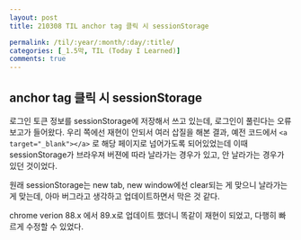 ```yaml
---
layout: post
title: 210308 TIL anchor tag 클릭 시 sessionStorage

permalink: /til/:year/:month/:day/:title/
categories: [_1.5막, TIL (Today I Learned)]
comments: true
---
```


## anchor tag 클릭 시 sessionStorage

로그인 토큰 정보를 sessionStorage에 저장해서 쓰고 있는데, 로그인이 풀린다는 오류 보고가 들어왔다.
우리 쪽에선 재현이 안되서 여러 삽질을 해본 결과,
예전 코드에서 `<a target="_blank"></a>` 로 해당 페이지로 넘어가도록 되어있었는데 이때 sessionStorage가 브라우져 버젼에 따라 날라가는 경우가 있고, 안 날라가는 경우가 있던 것이었다. 

원래 sessionStorage는 new tab, new window에선 clear되는 게 맞으니 날라가는게 맞는데, 아마 버그라고 생각하고 업데이트하면서 막은 것 같다. 

chrome verion 88.x 에서 89.x로 업데이트 했더니 똑같이 재현이 되었고, 다행히 빠르게 수정할 수 있었다. 

